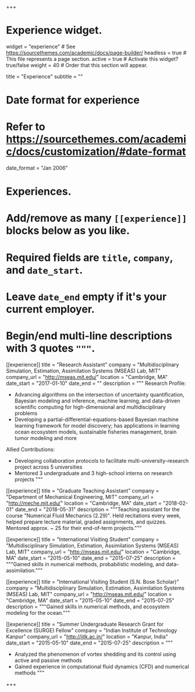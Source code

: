 +++
# Experience widget.
widget = "experience"  # See https://sourcethemes.com/academic/docs/page-builder/
headless = true  # This file represents a page section.
active = true  # Activate this widget? true/false
weight = 40  # Order that this section will appear.

title = "Experience"
subtitle = ""

# Date format for experience
#   Refer to https://sourcethemes.com/academic/docs/customization/#date-format
date_format = "Jan 2006"

# Experiences.
#   Add/remove as many `[[experience]]` blocks below as you like.
#   Required fields are `title`, `company`, and `date_start`.
#   Leave `date_end` empty if it's your current employer.
#   Begin/end multi-line descriptions with 3 quotes `"""`.
[[experience]]
  title = "Research Assistant"
  company = "Multidisciplinary Simulation, Estimation, Assimilation Systems (MSEAS) Lab, MIT"
  company_url = "http://mseas.mit.edu/"
  location = "Cambridge, MA"
  date_start = "2017-01-10"
  date_end = ""
  description = """
  Research Profile:

  * Advancing algorithms on the intersection of uncertainty quantification, Bayesian modeling and inference, machine learning, and data-driven scientific computing   for high-dimensional and multidisciplinary problems
  * Developing a partial-differential-equations-based Bayesian machine learning framework for model discovery; has applications in learning ocean ecosystem models,   sustainable fisheries management, brain tumor modeling and more
  
  Allied Contributions:
  * Developing collaboration protocols to facilitate multi-university-research project across 5 universities
  * Mentored 3 undergraduate and 3 high-school interns on research projects
  """
  
  [[experience]]
  title = "Graduate Teaching Assistant"
  company = "Department of Mechanical Engineering, MIT"
  company_url = "http://meche.mit.edu/"
  location = "Cambridge, MA"
  date_start = "2018-02-01"
  date_end = "2018-05-31"
  description = """Teaching assistant for the course "Numerical Fluid Mechanics (2.29)". Held recitations every week, helped prepare lecture material, graded assignments, and quizzes. Mentored approx. ~ 25 for their end-of-term projects."""
  
  [[experience]]
  title = "International Visiting Student"
  company = "Multidisciplinary Simulation, Estimation, Assimilation Systems (MSEAS) Lab, MIT"
  company_url = "http://mseas.mit.edu/"
  location = "Cambridge, MA"
  date_start = "2015-05-10"
  date_end = "2015-07-25"
  description = """Gained skills in numerical methods, probabilistic modeling, and data-assimilation."""
  
  [[experience]]
  title = "International Visiting Student (S.N. Bose Scholar)"
  company = "Multidisciplinary Simulation, Estimation, Assimilation Systems (MSEAS) Lab, MIT"
  company_url = "http://mseas.mit.edu/"
  location = "Cambridge, MA"
  date_start = "2015-05-10"
  date_end = "2015-07-25"
  description = """Gained skills in numerical methods, and ecosystem modeling for the ocean."""
  
  [[experience]]
  title = "Summer Undergraduate Research Grant for Excellence (SURGE) Fellow"
  company = "Indian Institute of Technology Kanpur"
  company_url = "http://iitk.ac.in/"
  location = "Kanpur, India"
  date_start = "2015-05-10"
  date_end = "2015-07-25"
  description = """
  * Analyzed the phenomenon of vortex shedding and its control using active and passive methods
  * Gained experience in computational fluid dynamics (CFD) and numerical methods
  """

+++

